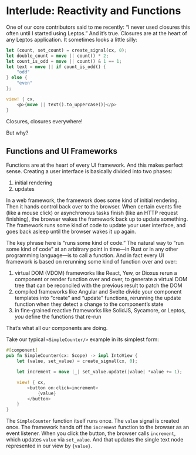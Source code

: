 # Interlude: Reactivity and Functions

One of our core contributors said to me recently: “I never used closures this often
until I started using Leptos.” And it’s true. Closures are at the heart of any Leptos
application. It sometimes looks a little silly:

```rust
let (count, set_count) = create_signal(cx, 0);
let double_count = move || count() * 2;
let count_is_odd = move || count() & 1 == 1;
let text = move || if count_is_odd() {
	"odd"
} else {
	"even"
};

view! { cx,
	<p>{move || text().to_uppercase()}</p>
}
```

Closures, closures everywhere!

But why?

## Functions and UI Frameworks

Functions are at the heart of every UI framework. And this makes perfect sense. Creating a user interface is basically divided into two phases:

1. initial rendering
2. updates

In a web framework, the framework does some kind of initial rendering. Then it hands control back over to the browser. When certain events fire (like a mouse click) or asynchronous tasks finish (like an HTTP request finishing), the browser wakes the framework back up to update something. The framework runs some kind of code to update your user interface, and goes back asleep until the browser wakes it up again.

The key phrase here is “runs some kind of code.” The natural way to “run some kind of code” at an arbitrary point in time—in Rust or in any other programming language—is to call a function. And in fact every UI framework is based on rerunning some kind of function over and over:

1. virtual DOM (VDOM) frameworks like React, Yew, or Dioxus rerun a component or render function over and over, to generate a virtual DOM tree that can be reconciled with the previous result to patch the DOM
2. compiled frameworks like Angular and Svelte divide your component templates into “create” and “update” functions, rerunning the update function when they detect a change to the component’s state
3. in fine-grained reactive frameworks like SolidJS, Sycamore, or Leptos, _you_ define the functions that re-run

That’s what all our components are doing.

Take our typical `<SimpleCounter/>` example in its simplest form:

```rust
#[component]
pub fn SimpleCounter(cx: Scope) -> impl IntoView {
    let (value, set_value) = create_signal(cx, 0);

    let increment = move |_| set_value.update(|value| *value += 1);

    view! { cx,
		<button on:click=increment>
			{value}
		</button>
    }
}
```

The `SimpleCounter` function itself runs once. The `value` signal is created once. The framework hands off the `increment` function to the browser as an event listener. When you click the button, the browser calls `increment`, which updates `value` via `set_value`. And that updates the single text node represented in our view by `{value}`.
